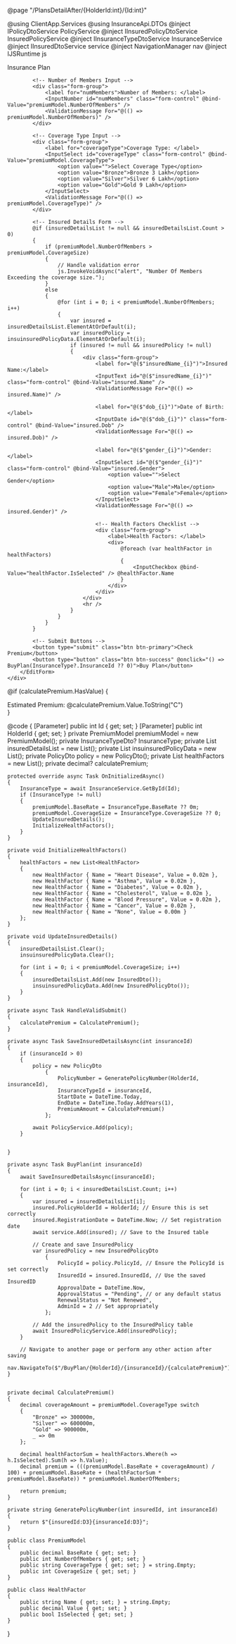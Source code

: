 @page "/PlansDetailAfter/{HolderId:int}/{Id:int}"

@using ClientApp.Services
@using InsuranceApi.DTOs
@inject IPolicyDtoService PolicyService
@inject IInsuredPolicyDtoService InsuredPolicyService
@inject IInsuranceTypeDtoService InsuranceService
@inject IInsuredDtoService service
@inject NavigationManager nav
@inject IJSRuntime js

<div class="card mt-4">
    <div class="card-header">
        Insurance Plan
    </div>
    <div class="card-body">
        <EditForm Model="@premiumModel" OnValidSubmit="@HandleValidSubmit">
            <DataAnnotationsValidator />
            <ValidationSummary />

            <!-- Number of Members Input -->
            <div class="form-group">
                <label for="numMembers">Number of Members: </label>
                <InputNumber id="numMembers" class="form-control" @bind-Value="premiumModel.NumberOfMembers" />
                <ValidationMessage For="@(() => premiumModel.NumberOfMembers)" />
            </div>

            <!-- Coverage Type Input -->
            <div class="form-group">
                <label for="coverageType">Coverage Type: </label>
                <InputSelect id="coverageType" class="form-control" @bind-Value="premiumModel.CoverageType">
                    <option value="">Select Coverage Type</option>
                    <option value="Bronze">Bronze 3 Lakh</option>
                    <option value="Silver">Silver 6 Lakh</option>
                    <option value="Gold">Gold 9 Lakh</option>
                </InputSelect>
                <ValidationMessage For="@(() => premiumModel.CoverageType)" />
            </div>

            <!-- Insured Details Form -->
            @if (insuredDetailsList != null && insuredDetailsList.Count > 0)
            {
                if (premiumModel.NumberOfMembers > premiumModel.CoverageSize)
                {
                    // Handle validation error
                    js.InvokeVoidAsync("alert", "Number Of Members Exceeding the coverage size.");
                }
                else
                {
                    @for (int i = 0; i < premiumModel.NumberOfMembers; i++)
                    {
                        var insured = insuredDetailsList.ElementAtOrDefault(i);
                        var insuredPolicy = insuinsuredPolicyData.ElementAtOrDefault(i);
                        if (insured != null && insuredPolicy != null)
                        {
                            <div class="form-group">
                                <label for="@($"insuredName_{i}")">Insured Name:</label>
                                <InputText id="@($"insuredName_{i}")" class="form-control" @bind-Value="insured.Name" />
                                <ValidationMessage For="@(() => insured.Name)" />

                                <label for="@($"dob_{i}")">Date of Birth: </label>
                                <InputDate id="@($"dob_{i}")" class="form-control" @bind-Value="insured.Dob" />
                                <ValidationMessage For="@(() => insured.Dob)" />

                                <label for="@($"gender_{i}")">Gender: </label>
                                <InputSelect id="@($"gender_{i}")" class="form-control" @bind-Value="insured.Gender">
                                    <option value="">Select Gender</option>
                                    <option value="Male">Male</option>
                                    <option value="Female">Female</option>
                                </InputSelect>
                                <ValidationMessage For="@(() => insured.Gender)" />

                                <!-- Health Factors Checklist -->
                                <div class="form-group">
                                    <label>Health Factors: </label>
                                    <div>
                                        @foreach (var healthFactor in healthFactors)
                                        {
                                            <InputCheckbox @bind-Value="healthFactor.IsSelected" /> @healthFactor.Name
                                        }
                                    </div>
                                </div>
                            </div>
                            <hr />
                        }
                    }
                }
            }

            <!-- Submit Buttons -->
            <button type="submit" class="btn btn-primary">Check Premium</button>
            <button type="button" class="btn btn-success" @onclick="() => BuyPlan(InsuranceType?.InsuranceId ?? 0)">Buy Plan</button>
        </EditForm>
    </div>
</div>

@if (calculatePremium.HasValue)
{
    <div class="alert alert-info mt-3">
        Estimated Premium: @calculatePremium.Value.ToString("C")
    </div>
}

@code {
    [Parameter] public int Id { get; set; }
    [Parameter] public int HolderId { get; set; }
    private PremiumModel premiumModel = new PremiumModel();
    private InsuranceTypeDto? InsuranceType;
    private List<InsuredDto> insuredDetailsList = new List<InsuredDto>();
    private List<InsuredPolicyDto> insuinsuredPolicyData = new List<InsuredPolicyDto>();
    private PolicyDto policy = new PolicyDto();
    private List<HealthFactor> healthFactors = new List<HealthFactor>();
    private decimal? calculatePremium;

    protected override async Task OnInitializedAsync()
    {
        InsuranceType = await InsuranceService.GetById(Id);
        if (InsuranceType != null)
        {
            premiumModel.BaseRate = InsuranceType.BaseRate ?? 0m;
            premiumModel.CoverageSize = InsuranceType.CoverageSize ?? 0;
            UpdateInsuredDetails();
            InitializeHealthFactors();
        }
    }

    private void InitializeHealthFactors()
    {
        healthFactors = new List<HealthFactor>
        {
            new HealthFactor { Name = "Heart Disease", Value = 0.02m },
            new HealthFactor { Name = "Asthma", Value = 0.02m },
            new HealthFactor { Name = "Diabetes", Value = 0.02m },
            new HealthFactor { Name = "Cholesterol", Value = 0.02m },
            new HealthFactor { Name = "Blood Pressure", Value = 0.02m },
            new HealthFactor { Name = "Cancer", Value = 0.02m },
            new HealthFactor { Name = "None", Value = 0.00m }
        };
    }

    private void UpdateInsuredDetails()
    {
        insuredDetailsList.Clear();
        insuinsuredPolicyData.Clear();

        for (int i = 0; i < premiumModel.CoverageSize; i++)
        {
            insuredDetailsList.Add(new InsuredDto());
            insuinsuredPolicyData.Add(new InsuredPolicyDto());
        }
    }

    private async Task HandleValidSubmit()
    {
        calculatePremium = CalculatePremium();
    }

    private async Task SaveInsuredDetailsAsync(int insuranceId)
    {
        if (insuranceId > 0)
        {
            policy = new PolicyDto
                {
                    PolicyNumber = GeneratePolicyNumber(HolderId, insuranceId),
                    InsuranceTypeId = insuranceId,
                    StartDate = DateTime.Today,
                    EndDate = DateTime.Today.AddYears(1),
                    PremiumAmount = CalculatePremium()
                };

            await PolicyService.Add(policy);
        }

   
    }

    private async Task BuyPlan(int insuranceId)
    {
        await SaveInsuredDetailsAsync(insuranceId);

        for (int i = 0; i < insuredDetailsList.Count; i++)
        {
            var insured = insuredDetailsList[i];
            insured.PolicyHolderId = HolderId; // Ensure this is set correctly
            insured.RegistrationDate = DateTime.Now; // Set registration date
            await service.Add(insured); // Save to the Insured table

            // Create and save InsuredPolicy
            var insuredPolicy = new InsuredPolicyDto
                {
                    PolicyId = policy.PolicyId, // Ensure the PolicyId is set correctly
                    InsuredId = insured.InsuredId, // Use the saved InsuredID
                    ApprovalDate = DateTime.Now,
                    ApprovalStatus = "Pending", // or any default status
                    RenewalStatus = "Not Renewed",
                    AdminId = 2 // Set appropriately
                };

            // Add the insuredPolicy to the InsuredPolicy table
            await InsuredPolicyService.Add(insuredPolicy);
        }

        // Navigate to another page or perform any other action after saving
        nav.NavigateTo($"/BuyPlan/{HolderId}/{insuranceId}/{calculatePremium}");
    }


    private decimal CalculatePremium()
    {
        decimal coverageAmount = premiumModel.CoverageType switch
        {
            "Bronze" => 300000m,
            "Silver" => 600000m,
            "Gold" => 900000m,
            _ => 0m
        };

        decimal healthFactorSum = healthFactors.Where(h => h.IsSelected).Sum(h => h.Value);
        decimal premium = (((premiumModel.BaseRate + coverageAmount) / 100) + premiumModel.BaseRate + (healthFactorSum * premiumModel.BaseRate)) * premiumModel.NumberOfMembers;

        return premium;
    }

    private string GeneratePolicyNumber(int insuredId, int insuranceId)
    {
        return $"{insuredId:D3}{insuranceId:D3}";
    }

    public class PremiumModel
    {
        public decimal BaseRate { get; set; }
        public int NumberOfMembers { get; set; }
        public string CoverageType { get; set; } = string.Empty;
        public int CoverageSize { get; set; }
    }

    public class HealthFactor
    {
        public string Name { get; set; } = string.Empty;
        public decimal Value { get; set; }
        public bool IsSelected { get; set; }
    }
}
